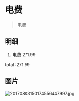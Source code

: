 # 电费
> 电费

## 明细

1. 电费 271.99


total :271.99

## 图片

![20170803150174556447997.jpg](http://oe64vywcw.bkt.clouddn.com/20170803150174556447997.jpg)
